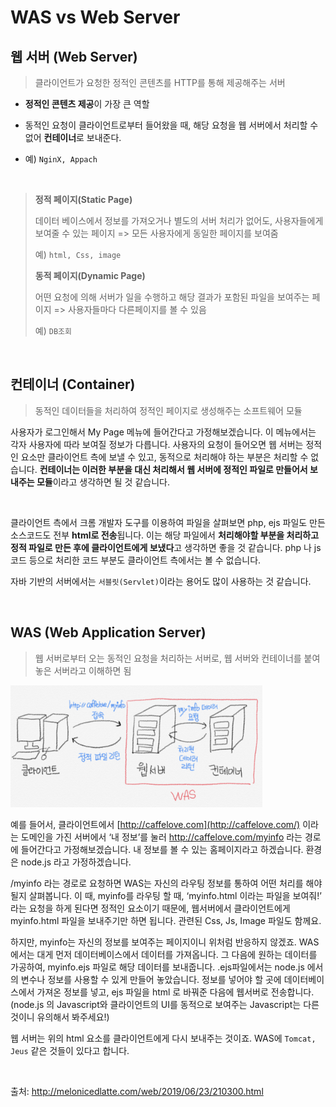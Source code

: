 # WAS vs Web Server

## 웹 서버 (Web Server)

> 클라이언트가 요청한 정적인 콘텐츠를 HTTP를 통해 제공해주는 서버 

- **정적인 콘텐츠 제공**이 가장 큰 역할

- 동적인 요청이 클라이언트로부터 들어왔을 때, 해당 요청을 웹 서버에서 처리할 수 없어 **컨테이너**로 보내준다.

- 예) `NginX, Appach`


</br>

> **정적 페이지(Static Page)** 
>
> 데이터 베이스에서 정보를 가져오거나 별도의 서버 처리가 없어도, 사용자들에게 보여줄 수 있는 페이지 => 모든 사용자에게 동일한 페이지를 보여줌
>
> 예) `html, Css, image`
>
> **동적 페이지(Dynamic Page)**
>
> 어떤 요청에 의해 서버가 일을 수행하고 해당 결과가 포함된 파일을 보여주는 페이지 => 사용자들마다 다른페이지를 볼 수 있음
>
> 예) `DB조회`

</br>

## 컨테이너 (Container)

> 동적인 데이터들을 처리하여 정적인 페이지로 생성해주는 소프트웨어 모듈

사용자가 로그인해서 My Page 메뉴에 들어간다고 가정해보겠습니다. 이 메뉴에서는 각자 사용자에 따라 보여질 정보가 다릅니다. 사용자의 요청이 들어오면 웹 서버는 정적인 요소만 클라이언트 측에 보낼 수 있고, 동적으로 처리해야 하는 부분은 처리할 수 없습니다. **컨테이너는 이러한 부분을 대신 처리해서 웹 서버에 정적인 파일로 만들어서 보내주는 모듈**이라고 생각하면 될 것 같습니다.

</br>

클라이언트 측에서 크롬 개발자 도구를 이용하여 파일을 살펴보면 php, ejs 파일도 만든 소스코드도 전부 **html로 전송**됩니다. 이는 해당 파일에서 **처리해야할 부분을 처리하고 정적 파일로 만든 후에 클라이언트에게 보냈다**고 생각하면 좋을 것 같습니다. php 나 js 코드 등으로 처리한 코드 부분도 클라이언트 측에서는 볼 수 없습니다.

자바 기반의 서버에서는 `서블릿(Servlet)`이라는 용어도 많이 사용하는 것 같습니다.

</br>

## WAS (Web Application Server)

> 웹 서버로부터 오는 동적인 요청을 처리하는 서버로, 웹 서버와 컨테이너를 붙여놓은 서버라고 이해하면 됨

<img src="image\was.jpeg" alt="was" width="80%" height="80%" />

예를 들어서, 클라이언트에서 [http://caffelove.com](http://caffelove.com/) 이라는 도메인을 가진 서버에서 ‘내 정보’를 눌러 http://caffelove.com/myinfo 라는 경로에 들어간다고 가정해보겠습니다. 내 정보를 볼 수 있는 홈페이지라고 하겠습니다. 환경은 node.js 라고 가정하겠습니다.

/myinfo 라는 경로로 요청하면 WAS는 자신의 라우팅 정보를 통하여 어떤 처리를 해야될지 살펴봅니다. 이 때, myinfo를 라우팅 할 때, ‘myinfo.html 이라는 파일을 보여줘!’ 라는 요청을 하게 된다면 정적인 요소이기 때문에, 웹서버에서 클라이언트에게 myinfo.html 파일을 보내주기만 하면 됩니다. 관련된 Css, Js, Image 파일도 함께요.

하지만, myinfo는 자신의 정보를 보여주는 페이지이니 위처럼 반응하지 않겠죠. WAS에서는 대게 먼저 데이터베이스에서 데이터를 가져옵니다. 그 다음에 원하는 데이터를 가공하여, myinfo.ejs 파일로 해당 데이터를 보내줍니다. .ejs파일에서는 node.js 에서의 변수나 정보를 사용할 수 있게 만들어 놓았습니다. 정보를 넣어야 할 곳에 데이터베이스에서 가져온 정보를 넣고, ejs 파일을 html 로 바꿔준 다음에 웹서버로 전송합니다. (node.js 의 Javascript와 클라이언트의 UI를 동적으로 보여주는 Javascript는 다른 것이니 유의해서 봐주세요!)

웹 서버는 위의 html 요소를 클라이언트에게 다시 보내주는 것이죠. WAS에 `Tomcat, Jeus` 같은 것들이 있다고 합니다.

</br>

출처: http://melonicedlatte.com/web/2019/06/23/210300.html